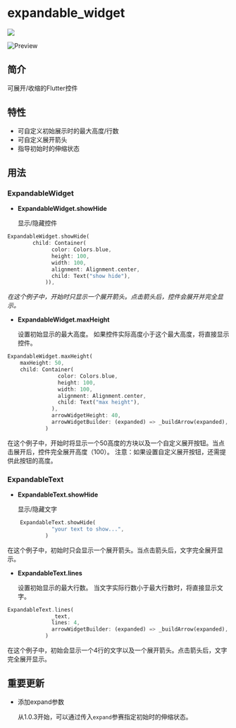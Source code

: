 # expandable_widget

<a href="https://pub.dev/packages/expandable_widget">
  <img src="https://img.shields.io/pub/v/expandable_widget.svg"/>
</a>

![Preview](example/preview/preview.gif)

## 简介

可展开/收缩的Flutter控件

## 特性
* 可自定义初始展示时的最大高度/行数
* 可自定义展开箭头
* 指导初始时的伸缩状态

## 用法

### ExpandableWidget
* **ExpandableWidget.showHide**

    显示/隐藏控件
``` dart
ExpandableWidget.showHide(
        child: Container(
              color: Colors.blue,
              height: 100,
              width: 100,
              alignment: Alignment.center,
              child: Text("show hide"),
            )),
```
*在这个例子中，开始时只显示一个展开箭头。点击箭头后，控件会展开并完全显示。*

* **ExpandableWidget.maxHeight**

    设置初始显示的最大高度。
    如果控件实际高度小于这个最大高度，将直接显示控件。
``` dart 
ExpandableWidget.maxHeight(
    maxHeight: 50,
    child: Container(
                color: Colors.blue,
                height: 100,
                width: 100,
                alignment: Alignment.center,
                child: Text("max height"),
              ),
              arrowWidgetHeight: 40,
              arrowWidgetBuilder: (expanded) => _buildArrow(expanded),
            )
```
在这个例子中，开始时将显示一个50高度的方块以及一个自定义展开按钮。当点击展开后，控件完全展开高度（100）。
注意：如果设置自定义展开按钮，还需提供此按钮的高度。

### ExpandableText

* **ExpandableText.showHide**

    显示/隐藏文字
``` dart
    ExpandableText.showHide(
              "your text to show...",
            )
```
在这个例子中，初始时只会显示一个展开箭头。当点击箭头后，文字完全展开显示。

* **ExpandableText.lines**

    设置初始显示的最大行数。
    当文字实际行数小于最大行数时，将直接显示文字。
```dart
ExpandableText.lines(
              _text,
              lines: 4,
              arrowWidgetBuilder: (expanded) => _buildArrow(expanded),
            )
```
在这个例子中，初始会显示一个4行的文字以及一个展开箭头。点击箭头后，文字完全展开显示。

## 重要更新

- 添加expand参数

    从1.0.3开始，可以通过传入`expand`参赛指定初始时的伸缩状态。